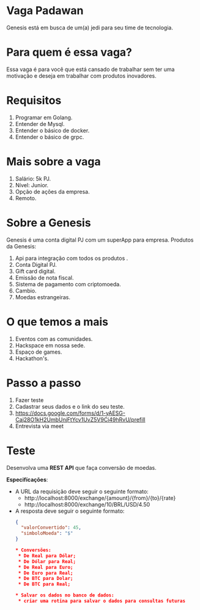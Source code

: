 # Vaga Padawan

Genesis está em busca de um(a) jedi para seu time de tecnologia.

# Para quem é essa vaga?

Essa vaga é para você que está cansado de trabalhar sem ter uma motivação e deseja em trabalhar com produtos inovadores.

# Requisitos


1. Programar em Golang.
2. Entender de Mysql.
3. Entender o básico de docker.
4. Entender o básico de grpc.

 
# Mais sobre a vaga

1. Salário: 5k PJ.
2. Nível: Junior.
3. Opção de ações da empresa.
4. Remoto.

# Sobre a Genesis

Genesis é uma conta digital PJ com um superApp para empresa.
Produtos da Genesis:

1. Api para integração com todos os produtos .
2. Conta Digital PJ.
3. Gift  card digital.
4. Emissão de nota fiscal.
5. Sistema de pagamento com criptomoeda.
6. Cambio.
7. Moedas estrangeiras.


# O que temos a mais
 

1. Eventos com as comunidades.
2. Hackspace em nossa sede.
3. Espaço de games.
4. Hackathon's.

# Passo a passo

1. Fazer teste
2.  Cadastrar seus dados e o link do seu teste.
3.  https://docs.google.com/forms/d/1-yAESG-Caj28O1kH2UmbUnjFtYcv1UvZ5V9Ci49hRvU/prefill
4. Entrevista via meet


# Teste

Desenvolva uma **REST API** que faça conversão de moedas.

**Especifícações**:

* A URL da requisição deve seguir o seguinte formato:
    * http://localhost:8000/exchange/{amount}/{from}/{to}/{rate}
    * http://localhost:8000/exchange/10/BRL/USD/4.50
* A resposta deve seguir o seguinte formato:
   ```json
   {
     "valorConvertido": 45,
     "simboloMoeda": "$"
   }
   
   * Conversões:
    * De Real para Dólar;
    * De Dólar para Real;
    * De Real para Euro;
    * De Euro para Real;
    * De BTC para Dolar;
    * De BTC para Real;
   
   * Salvar os dados no banco de dados:
    * criar uma rotina para salvar o dados para consultas futuras

   ```

